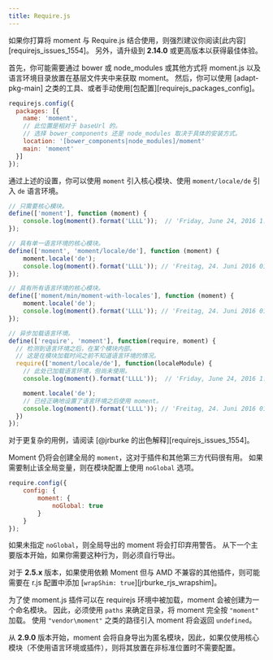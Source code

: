 ```yaml
---
title: Require.js
---
```


如果你打算将 moment 与 Require.js 结合使用，则强烈建议你阅读[此内容][requirejs_issues_1554]。 
另外，请升级到 **2.14.0** 或更高版本以获得最佳体验。

首先，你可能需要通过 bower 或 node_modules 或其他方式将 moment.js 以及语言环境目录放置在基层文件夹中来获取 moment。 
然后，你可以使用 [adapt-pkg-main] 之类的工具、或者手动使用[包配置][requirejs_packages_config]。

<!-- skip-example -->

```javascript
requirejs.config({
  packages: [{
    name: 'moment',
    // 此位置是相对于 baseUrl 的。 
    // 选择 bower_components 还是 node_modules 取决于具体的安装方式。
    location: '[bower_components|node_modules]/moment'
    main: 'moment'
  }]
});
```

通过上述的设置，你可以使用 `moment` 引入核心模块、使用 `moment/locale/de` 引入 `de` 语言环境。

<!-- skip-example -->

```javascript
// 只需要核心模块。
define(['moment'], function (moment) {
	console.log(moment().format('LLLL'));  // 'Friday, June 24, 2016 1:42 AM'
});

// 具有单一语言环境的核心模块。
define(['moment', 'moment/locale/de'], function (moment) {
	moment.locale('de');
	console.log(moment().format('LLLL')); // 'Freitag, 24. Juni 2016 01:42'
});

// 具有所有语言环境的核心模块。
define(['moment/min/moment-with-locales'], function (moment) {
	moment.locale('de');
	console.log(moment().format('LLLL')); // 'Freitag, 24. Juni 2016 01:42'
});

// 异步加载语言环境。
define(['require', 'moment'], function(require, moment) {
  // 检测到语言环境之后，在某个模块内部。 
  // 这是在模块加载时间之前不知道语言环境的情况。
  require(['moment/locale/de'], function(localeModule) {
    // 此处已加载语言环境，但尚未使用。
    console.log(moment().format('LLLL'));  // 'Friday, June 24, 2016 1:42 AM'

    moment.locale('de');
    // 已经正确地设置了语言环境之后使用 moment。
    console.log(moment().format('LLLL')); // 'Freitag, 24. Juni 2016 01:42'
  })
});
```

对于更复杂的用例，请阅读 [@jrburke 的出色解释][requirejs_issues_1554]。

Moment 仍将会创建全局的 `moment`，这对于插件和其他第三方代码很有用。 
如果需要制止该全局变量，则在模块配置上使用 `noGlobal` 选项。

<!-- skip-example -->

```javascript
require.config({
    config: {
        moment: {
            noGlobal: true
        }
    }
});
```

如果未指定 `noGlobal`，则全局导出的 moment 将会打印弃用警告。 
从下一个主要版本开始，如果你需要这种行为，则必须自行导出。

对于 **2.5.x** 版本，如果使用依赖 Moment 但与 AMD 不兼容的其他插件，则可能需要在 r.js 配置中添加 [`wrapShim: true`][jrburke_rjs_wrapshim]。

为了使 moment.js 插件可以在 requirejs 环境中被加载，moment 会被创建为一个命名模块。 
因此，必须使用 `paths` 来确定目录，将 moment 完全按 `"moment"` 加载。 
使用 `"vendor\moment"` 之类的路径引入 moment 将会返回 `undefined`。

从 **2.9.0** 版本开始，moment 会将自身导出为匿名模块，因此，如果仅使用核心模块（不使用语言环境或插件），则将其放置在非标准位置时不需要配置。


